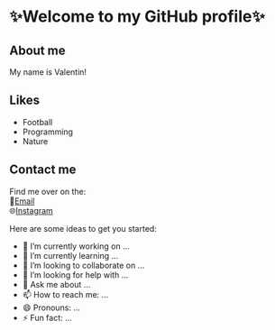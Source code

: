 # ✨Welcome to my GitHub profile✨

## About me
My name is Valentin! 

## Likes
* Football
* Programming
* Nature

## Contact me
Find me over on the:\
📧[Email]()\
🌐[Instagram]()

Here are some ideas to get you started:

- 🔭 I’m currently working on ...
- 🌱 I’m currently learning ...
- 👯 I’m looking to collaborate on ...
- 🤔 I’m looking for help with ...
- 💬 Ask me about ...
- 📫 How to reach me: ...
- 😄 Pronouns: ...
- ⚡ Fun fact: ...

